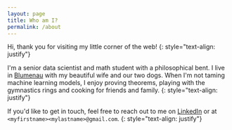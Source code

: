 ```yaml
---
layout: page
title: Who am I?
permalink: /about
---
```


Hi, thank you for visiting my little corner of the web!
{: style="text-align: justify"}

I'm a senior data scientist and math student with a philosophical bent. I live in [Blumenau](https://en.wikipedia.org/wiki/Blumenau) with my beautiful wife and our two dogs. When I'm not taming machine learning models, I enjoy proving theorems, playing with the gymnastics rings and cooking for friends and family.
{: style="text-align: justify"}

If you'd like to get in touch, feel free to reach out to me on [LinkedIn](https://www.linkedin.com/in/mateus-rigo-noriller-093991172/) or at `<myfirstname><mylastname>@gmail.com`.
{: style="text-align: justify"}
